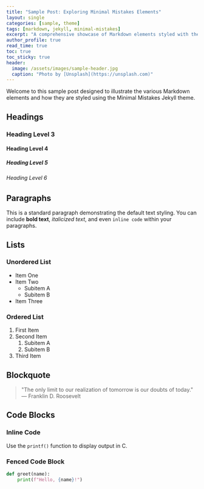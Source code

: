 ```yaml
---
title: "Sample Post: Exploring Minimal Mistakes Elements"
layout: single
categories: [sample, theme]
tags: [markdown, jekyll, minimal-mistakes]
excerpt: "A comprehensive showcase of Markdown elements styled with the Minimal Mistakes Jekyll theme."
author_profile: true
read_time: true
toc: true
toc_sticky: true
header:
  image: /assets/images/sample-header.jpg
  caption: "Photo by [Unsplash](https://unsplash.com)"
---
```


Welcome to this sample post designed to illustrate the various Markdown elements and how they are styled using the Minimal Mistakes Jekyll theme.

## Headings

### Heading Level 3

#### Heading Level 4

##### Heading Level 5

###### Heading Level 6

## Paragraphs

This is a standard paragraph demonstrating the default text styling. You can include **bold text**, *italicized text*, and even `inline code` within your paragraphs.

## Lists

### Unordered List

- Item One
- Item Two
  - Subitem A
  - Subitem B
- Item Three

### Ordered List

1. First Item
2. Second Item
   1. Subitem A
   2. Subitem B
3. Third Item

## Blockquote

> "The only limit to our realization of tomorrow is our doubts of today."  
> — Franklin D. Roosevelt

## Code Blocks

### Inline Code

Use the `printf()` function to display output in C.

### Fenced Code Block

```python
def greet(name):
    print(f"Hello, {name}!")